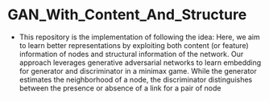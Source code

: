 # GAN_With_Content_And_Structure
- This repository is the implementation of following the idea:
Here, we  aim  to  learn  better  representations  by  exploiting
both  content  (or  feature)  information  of  nodes  and  structural
information  of  the  network.  Our  approach  leverages  generative
adversarial   networks   to   learn   embedding   for   generator   and
discriminator in a minimax game. While the generator estimates
the   neighborhood   of   a   node,   the   discriminator   distinguishes
between the presence or absence of a link for a pair of node
